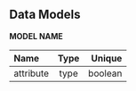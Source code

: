 
**Data Models**
---------------------------------------------------


**MODEL NAME**

| Name         |  Type  |  Unique |
|:-------------|:------:|--------:|
| attribute    |  type  | boolean |


